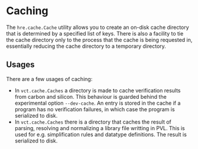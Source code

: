 # Caching

The `hre.cache.Cache` utility allows you to create an on-disk cache directory that is determined by a specified list of keys. There is also a facility to tie the cache directory only to the process that the cache is being requested in, essentially reducing the cache directory to a temporary directory.


## Usages

There are a few usages of caching:

* In `vct.cache.Caches` a directory is made to cache verification results from carbon and silicon. This behaviour is guarded behind the experimental option `--dev-cache`. An entry is stored in the cache if a program has no verification failures, in which case the program is serialized to disk.
* In `vct.cache.Caches` there is a directory that caches the result of parsing, resolving and normalizing a library file writting in PVL. This is used for e.g. simplification rules and datatype definitions. The result is serialized to disk.
